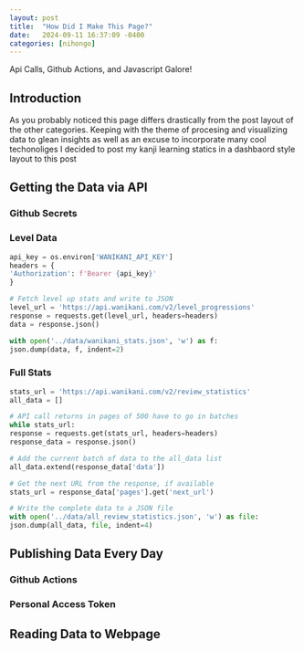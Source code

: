 ```yaml
---
layout: post
title:  "How Did I Make This Page?"
date:   2024-09-11 16:37:09 -0400
categories: [nihongo]
---
```

Api Calls, Github Actions, and Javascript Galore!

## Introduction
As you probably noticed this page differs drastically from the post layout of the other categories. Keeping with the theme of procesing and 
visualizing data to glean insights as well as an excuse to incorporate many cool techonoliges I decided to post my kanji learning statics in
a dashbaord style layout to this post

## Getting the Data via API

### Github Secrets

### Level Data
```python
api_key = os.environ['WANIKANI_API_KEY']
headers = {
'Authorization': f'Bearer {api_key}'
}

# Fetch level up stats and write to JSON
level_url = 'https://api.wanikani.com/v2/level_progressions'
response = requests.get(level_url, headers=headers)
data = response.json()

with open('../data/wanikani_stats.json', 'w') as f:
json.dump(data, f, indent=2)
```
### Full Stats
```python
stats_url = 'https://api.wanikani.com/v2/review_statistics'
all_data = []

# API call returns in pages of 500 have to go in batches
while stats_url:
response = requests.get(stats_url, headers=headers)
response_data = response.json()

# Add the current batch of data to the all_data list
all_data.extend(response_data['data'])

# Get the next URL from the response, if available
stats_url = response_data['pages'].get('next_url')

# Write the complete data to a JSON file
with open('../data/all_review_statistics.json', 'w') as file:
json.dump(all_data, file, indent=4)
```

## Publishing Data Every Day

### Github Actions
### Personal Access Token

## Reading Data to Webpage
